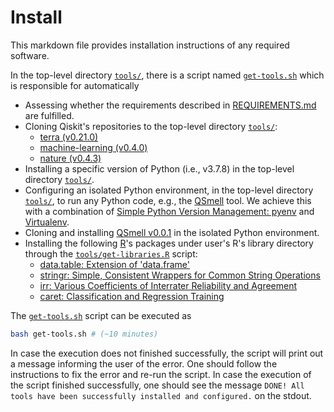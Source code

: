 # Install

This markdown file provides installation instructions of any required software.

In the top-level directory [`tools/`](tools/), there is a script named [`get-tools.sh`](tools/get-tools.sh) which is responsible for automatically

- Assessing whether the requirements described in [REQUIREMENTS.md](REQUIREMENTS.md) are fulfilled.
- Cloning Qiskit's repositories to the top-level directory [`tools/`](tools/):
  * [terra (v0.21.0)](https://github.com/Qiskit/qiskit-terra.git)
  * [machine-learning (v0.4.0)](https://github.com/Qiskit/qiskit-machine-learning.git)
  * [nature (v0.4.3)](https://github.com/Qiskit/qiskit-nature.git)
- Installing a specific version of Python (i.e., v3.7.8) in the top-level directory [`tools/`](tools/).
- Configuring an isolated Python environment, in the top-level directory [`tools/`](tools/), to run any Python code, e.g., the [QSmell](https://github.com/jose/qsmell) tool.  We achieve this with a combination of [Simple Python Version Management: pyenv](https://github.com/pyenv/pyenv) and [Virtualenv](https://virtualenv.pypa.io).
- Cloning and installing [QSmell v0.0.1](https://github.com/jose/qsmell) in the isolated Python environment.
- Installing the following [R](https://www.r-project.org)'s packages under user's R's library directory through the [`tools/get-libraries.R`](tools/get-libraries.R) script:
  * [data.table: Extension of 'data.frame'](https://cran.r-project.org/web/packages/data.table/index.html)
  * [stringr: Simple, Consistent Wrappers for Common String Operations](https://cran.r-project.org/web/packages/stringr/index.html)
  * [irr: Various Coefficients of Interrater Reliability and Agreement](https://cran.r-project.org/web/packages/irr/index.html)
  * [caret: Classification and Regression Training](https://cran.r-project.org/web/packages/caret/index.html)

The [`get-tools.sh`](tools/get-tools.sh) script can be executed as

```bash
bash get-tools.sh # (~10 minutes)
```

In case the execution does not finished successfully, the script will print out a message informing the user of the error.  One should follow the instructions to fix the error and re-run the script.  In case the execution of the script finished successfully, one should see the message `DONE! All tools have been successfully installed and configured.` on the stdout.
